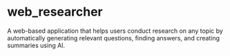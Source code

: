 # web_researcher
A web-based application that helps users conduct research on any topic by automatically generating relevant questions, finding answers, and creating summaries using AI.
